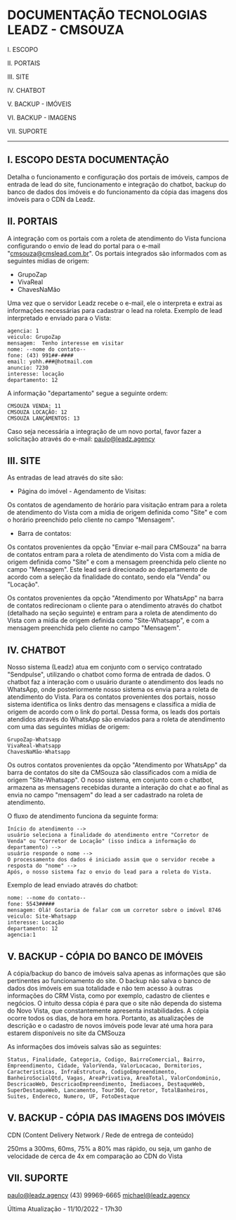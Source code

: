 DOCUMENTAÇÃO
TECNOLOGIAS LEADZ - CMSOUZA
========

I. ESCOPO

II. PORTAIS

III. SITE

IV. CHATBOT

V. BACKUP - IMÓVEIS

VI. BACKUP - IMAGENS

VII. SUPORTE

--------

I. ESCOPO DESTA DOCUMENTAÇÃO
--------

Detalha o funcionamento e configuração dos portais de imóveis, campos de entrada de lead do site, funcionamento e integração do chatbot, backup do banco de dados dos imóveis e do funcionamento da cópia das imagens dos imóveis para o CDN da Leadz.

II. PORTAIS
--------

A integração com os portais com a roleta de atendimento do Vista funciona configurando o envio de lead do portal para o e-mail "cmsouza@cmslead.com.br".
Os portais integrados são informados com as seguintes mídias de origem:

- GrupoZap
- VivaReal
- ChavesNaMão

Uma vez que o servidor Leadz recebe o e-mail, ele o interpreta e extrai as informações necessárias para cadastrar o lead na roleta.
Exemplo de lead interpretado e enviado para o Vista:

    agencia: 1
    veiculo: GrupoZap
    mensagem:  Tenho interesse em visitar  
    nome: --nome do contato--
    fone: (43) 991##-####
    email: yohh.###@hotmail.com
    anuncio: 7230
    interesse: locação
    departamento: 12

A informação "departamento" segue a seguinte ordem:

    CMSOUZA VENDA: 11
    CMSOUZA LOCAÇÃO: 12
    CMSOUZA LANÇAMENTOS: 13

Caso seja necessária a integração de um novo portal, favor fazer a solicitação através do e-mail: paulo@leadz.agency

III. SITE
--------

As entradas de lead através do site são:

- Página do imóvel - Agendamento de Visitas:

Os contatos de agendamento de horário para visitação entram para a roleta de atendimento do Vista com a mídia de origem definida como "Site" e com o horário preenchido pelo cliente no campo "Mensagem".

- Barra de contatos:

Os contatos provenientes da opção "Enviar e-mail para CMSouza" na barra de contatos entram para a roleta de atendimento do Vista com a mídia de origem definida como "Site" e com a mensagem preenchida pelo cliente no campo "Mensagem". Este lead será direcionado ao departamento de acordo com a seleção da finalidade do contato, sendo ela "Venda" ou "Locação".

Os contatos provenientes da opção "Atendimento por WhatsApp" na barra de contatos redirecionam o cliente para o atendimento através do chatbot (detalhado na seção seguinte) e entram para a roleta de atendimento do Vista com a mídia de origem definida como "Site-Whatsapp", e com a mensagem preenchida pelo cliente no campo "Mensagem".

IV. CHATBOT
--------

Nosso sistema (Leadz) atua em conjunto com o serviço contratado "Sendpulse", utilizando o chatbot como forma de entrada de dados. O chatbot faz a interação com o usuário durante o atendimento dos leads no WhatsApp, onde posteriormente nosso sistema os envia para a roleta de atendimento do Vista.
Para os contatos provenientes dos portais, nosso sistema identifica os links dentro das mensagens e classifica a mídia de origem de acordo com o link do portal.
Dessa forma, os leads dos portais atendidos através do WhatsApp são enviados para a roleta de atendimento com uma das seguintes mídias de origem:

    GrupoZap-Whatsapp
    VivaReal-Whatsapp
    ChavesNaMão-Whatsapp

Os outros contatos provenientes da opção "Atendimento por WhatsApp" da barra de contatos do site da CMSouza são classificados com a mídia de origem "Site-Whatsapp".
O nosso sistema, em conjunto com o chatbot, armazena as mensagens recebidas durante a interação do chat e ao final as envia no campo "mensagem" do lead a ser cadastrado na roleta de atendimento.

O fluxo de atendimento funciona da seguinte forma:

    Início do atendimento --> 
    usuário seleciona a finalidade do atendimento entre "Corretor de Venda" ou "Corretor de Locação" (isso indica a informação do departamento) --> 
    usuário responde o nome --> 
    O processamento dos dados é iniciado assim que o servidor recebe a resposta do "nome" --> 
    Após, o nosso sistema faz o envio do lead para a roleta do Vista.

Exemplo de lead enviado através do chatbot:

    nome: --nome do contato--
    fone: 5543#####
    mensagem: Olá! Gostaria de falar com um corretor sobre o imóvel 8746
    veiculo: Site-Whatsapp
    interesse: Locação
    departamento: 12
    agencia:1


V. BACKUP - CÓPIA DO BANCO DE IMÓVEIS
--------

A cópia/backup do banco de imóveis salva apenas as informações que são pertinentes ao funcionamento do site. O backup não salva o banco de dados dos imóveis em sua totalidade e não tem acesso à outras informações do CRM Vista, como por exemplo, cadastro de clientes e negócios.
O intuito dessa cópia é para que o site não dependa do sistema do Novo Vista, que constantemente apresenta instabilidades. A cópia ocorre todos os dias, de hora em hora. Portanto, as atualizações de descrição e o cadastro de novos imóveis pode levar até uma hora para estarem disponíveis no site da CMSouza

As informações dos imóveis salvas são as seguintes:

    Status, Finalidade, Categoria, Codigo, BairroComercial, Bairro, Empreendimento, Cidade, ValorVenda, ValorLocacao, Dormitorios, Caracteristicas, InfraEstrutura, CodigoEmpreendimento, BanheiroSocialQtd, Vagas, AreaPrivativa, AreaTotal, ValorCondominio, DescricaoWeb, DescricaoEmpreendimento, Imediacoes, DestaqueWeb, SuperDestaqueWeb, Lancamento, Tour360, Corretor, TotalBanheiros, Suites, Endereco, Numero, UF, FotoDestaque


V. BACKUP - CÓPIA DAS IMAGENS DOS IMÓVEIS
--------

CDN (Content Delivery Network / Rede de entrega de conteúdo)

250ms a 300ms, 60ms, 75% a 80% mas rápido, ou seja, um ganho de velocidade de cerca de 4x em comparação ao CDN do Vista

VII. SUPORTE
--------

paulo@leadz.agency
(43) 99969-6665
michael@leadz.agency



Última Atualização - 11/10/2022 - 17h30